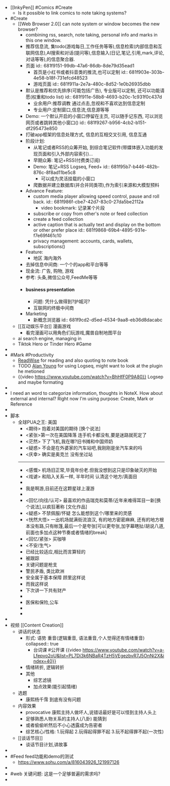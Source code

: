 - [[InkyPen]] #Comics #Create
	- Is it possible to link comics to note taking systems?
- #Create
	- [[Web Browser 2.0]] can note system or window becomes the new browser?
		- combining rss, search, note taking, personal info and marks in this one window.
		- 推荐信息流, 集todo(游戏每日,工作任务等等),信息检索(内部信息和互联网信息),AI搜索和对话(提问等),信息输入(日记,笔记,引用,mark,评论,对话等等),的信息聚合器.
		- 页面
		  id:: 681f9151-99db-47a6-86db-8de79d35ead1
			- 首页是小红书或者抖音类的推流,也可以定制
			  id:: 681f903e-303b-4e58-b18f-731efcd48523
			- 游戏页面
			  id:: 681f911a-2e7a-480c-8d52-1e0b26935dbb
		- 默认是推荐和优先排序(可能包括广告), 专业版可以定制, 还可以功能请愿(权重和todo list)
		  id:: 681f911e-58b8-4693-b20c-1c931f0c437d
			- 业余用户:推荐调教 通过点击,忽视和不喜欢达到信息定制
			- 专业用户:定制窗口,信息流,信息源等等
		- Demo: 一个默认开启的小窗口停留在主页, 可以随手记东西, 可以浏览网页或者跳转其他小窗口()
		  id:: 681f9267-b956-4cb2-b151-df295473e850
		- 打破app框架的信息处理方式, 信息的互相交叉引用, 信息互通
		- 阶段计划:
			- 从笔记或者RSS的众筹开始, 到综合笔记软件(带媒体嵌入功能的发现页面和引入外部内容索引)...
			- 早期众筹: 笔记+RSS(付费类订阅)
			- Demo: 笔记+RSS Logseq, Feed+
			  id:: 681f95b7-b446-482b-876c-8f8ad11be5c8
				- 可以成为灵活挂载的小窗口
			- 爬数据并建立数据库(并合并同类项),作为索引来源和大模型预料
		- Advance Feature:
			- custom media player allowing speed control, pause and roll back.
			  id:: 681f986f-cbe7-42d7-83c0-27da5be2112a
				- video bookmark: 记录某个片段
			- subscribe or copy from other's note or feed collection
			- create a feed collection
			- active caption that is actually text and display on the bottom or other prefer place
			  id:: 681f9868-69b4-4895-931e-f7e69f461c10
			- privacy management: accounts, cards, wallets, subscriptions()
		- Feature:
			- 地区 海内海外
		- 去掉信息中间商: 一个个的app和平台等等
		- 现金流: 广告, 购物, 游戏
		- 参考: 头条,微信公众号,FeedMe等等
		- #### business presentation
			- 问题: 凭什么做得到?护城河?
			- 互联网的终极中间商
		- Marketing
			- 新概念浏览器
			  id:: 681f9cd2-d5ed-4534-9aa8-eb36d8dacabc
	- [[互动娱乐平台]] 漫画游戏
		- 看完漫画可以用角色们玩游戏,魔兽自制地图平台
	- ai search engine, managing in
	- Tiktok Hero or Tinder Hero #Game
-
- #Mark #Productivity
	- [ReadWise](https://readwise.io/) for reading and also quoting to note book
	- TODO [Alan Young](https://www.youtube.com/@ItsAlanYoung) for using Logseq, might want to look at the plugin he metioned
	- {{video https://www.youtube.com/watch?v=BhHfF0P9A80}} Logsep and maybe formating
-
- I need an word to categorize information, thoughts in NoteX. How about external and internal? Right now I'm using purpose: Create, Mark or Reference
-
- 脚本
	- 全球PUA之王: 美国
		- <期待> 抱着对美国的期待 [换个说法]
		- <紧张>第一次在美国降落 连手机卡都没有,要是迷路就死定了
		- <茫然> 下了飞机,我在哪?旧书摊和中国师奶
		- <疑惑> 不会是在外婆家的汽车站吧,我刚刚是坐汽车来的吗
		- <庆幸> 确实是奥克兰 没有坐过站
		- ---
		- <感慨> 机场旧正常,毕竟年份老.但我没想到这只是印象破灭的开始
		- <戏谑> 和陷入关系一样, 半年时间 认清这个地方/真面目
		-
		- 我是啊游,目前还在这颗星球上漫游
		-
		- <回忆/向往/认可> 最喜欢的作品瑞克和莫蒂/近年来难得耳目一新[换个说法],以疯狂著称 [文化作品]
		- <疑惑> 不禁佩服/怀疑 怎么能想到这个/哪里来的灵感
		- <恍然大悟> 一出机场就满街流浪汉, 有的地方密密麻麻, 还有的地方根本没有路,只有帐篷,最后一个是夸张[可以更夸张,加字幕瞎扯/胡说八道,前面也多加点这种节奏或者情绪的break]
		- <回忆/紧张> 买咖啡
		- <不安/生气>
		- 已经比较适应,相比而言算轻的
		- 被跟踪
		- 关键问题是枪支
		- 警民矛盾, 类比欧洲
		- 安全属于基本保障 顾里这样说
		- 而我这样说
		- 下次讲一下共有财产
		-
		- 医保和保险,公车
		-
		-
-
- 视频 [[Content Creation]]
	- 讲话的状态
		- 形式: 语势 重音(逻辑重音, 语法重音,个人觉得还有情绪重音)
		  collapsed:: true
			- 台词课 #公开课 {{video https://www.youtube.com/watch?v=a-Lfepvo2oU&list=PL7Di3k6NBaR4TzH5VEgezbvR7J5OnNi2X&index=40}}
		- 情绪转折, 逻辑转折
		- 其他
			- 综艺滤镜
			- 加点效果(能引起情绪)
	- 选题
		- 康熙杨千霈 到底有没有问题
	- 内容效果
		- provocative 康熙主持人做坏人,说错话最好是可以怪到主持人头上
		- 足够熟悉人物关系的主持人(八卦) 能猜到
		- 或者偷偷听然后不小心透露成为告密者
		- 综艺核心/性格: 1.玩得起 2.玩得起得罪不起 3.玩不起得罪不起(一次性)
	- [[谈话节目]]
		- 谈话节目计划,讲故事
-
- #Feed feed功能和demo的测试
	- https://www.sohu.com/a/816043926_121997126
-
- #web 关键问题: 这是一个足够普遍的需求吗?
-